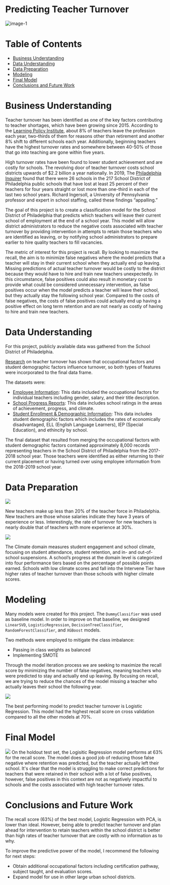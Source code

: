 # Predicting Teacher Turnover
![image-1](https://www.elmhurst.edu/wp-content/uploads/2020/06/teacher-retention-illustration.jpg) <br />

# Table of Contents
* [Business Understanding](https://github.com/mross715/Predicting_Teacher_Turnover#business-understanding)
* [Data Understanding](https://github.com/mross715/Predicting_Teacher_Turnover#data-understanding)
* [Data Preparation](https://github.com/mross715/Predicting_Teacher_Turnover#data-preparation)
* [Modeling](https://github.com/mross715/Predicting_Teacher_Turnover#modeling)
* [Final Model](https://github.com/mross715/Predicting_Teacher_Turnover#final-model)
* [Conclusions and Future Work](https://github.com/mross715/Predicting_Teacher_Turnover#conclusions-and-future-work)

# Business Understanding
Teacher turnover has been identified as one of the key factors contributing to teacher shortages, which have been growing since 2015. According to the [Learning Policy Institute](https://learningpolicyinstitute.org/product/teacher-turnover-brief), about 8% of teachers leave the profession each year, two-thirds of them for reasons other than retirement and another 8% shift to different schools each year. Additionally, beginning teachers have the highest turnover rates and somewhere between 40-50% of those that go into teaching are gone within five years.

High turnover rates have been found to lower student achievement and are costly for schools. The revolving door of teacher turnover costs school districts upwards of $2.2 billion a year nationally. In 2019, The [Philadelphia Inquirer](https://www.inquirer.com/news/philadephia-district-schools-teacher-turnover-solutions-20190503.html) found that there were 26 schools in the 217 School District of Philadelphia public schools that have lost at least 25 percent of their teachers for four years straight or lost more than one-third in each of the last two school years. Richard Ingersoll, a University of Pennsylvania professor and expert in school staffing, called these findings “appalling.”

The goal of this project is to create a classification model for the School District of Philadelphia that predicts which teachers will leave their current school of employment at the end of a school year. This model will allow district administrators to reduce the negative costs associated with teacher turnover by providing intervention in attempts to retain those teachers who are identified as leaving, or by notifying school administrators to prepare earlier to hire quality teachers to fill vacancies.

The metric of interest for this project is recall. By looking to maximize the recall, the aim is to minimize false negatives where the model predicts that a teacher will stay in their current school when they actually end up leaving. Missing predictions of actual teacher turnover would be costly to the district because they would have to hire and train new teachers unexpectedly. In this circumstance, false positives could also result in monetary cost to provide what could be considered unnecessary intervention, as false positives occur when the model predicts a teacher will leave their school, but they actually stay the following school year. Compared to the costs of false negatives, the costs of false positives could actually end up having a positive effect on long term retention and are not nearly as costly of having to hire and train new teachers.

# Data Understanding
For this project, publicly available data was gathered from the School District of Philadelphia. 

[Research](https://cepa.stanford.edu/content/how-teaching-conditions-predict-teacher-turnover-california-schools) on teacher turnover has shown that occupational factors and student demographic factors influence turnover, so both types of features were incorporated to the final data frame.

The datasets were:

* [Employee Information](https://www.philasd.org/performance/programsservices/open-data/district-information/#employee_data): This data included the occupational factors for individual teachers including gender, salary, and their title description.
* [School Progress Reports](https://www.philasd.org/performance/programsservices/school-progress-reports/spr-helpful-resources/): This data includes school ratings in the areas of achievement, progress, and climate.
* [Student Enrollment & Demographic Information](https://www.philasd.org/performance/programsservices/open-data/school-information/#school_enrollment): This data includes student demographic factors which includes the rates of economically disadvantaged, ELL (English Language Learners), IEP (Special Education), and ethincity by school.

The final dataset that resulted from merging the occupational factors with student demographic factors contained approximately 8,000 records representing teachers in the School District of Philadelphia from the 2017-2018 school year. Those teachers were identified as either returning to their current placement or having turned over using employee information from the 2018-2019 school year. 

# Data Preparation
<img src="images/New_teacher.png">

New teachers make up less than 20% of the teacher force in Philadelphia. New teachers are those whose salaries indicate they have 3 years of experience or less. Interestingly, the rate of turnover for new teachers is nearly double that of teachers with more experience at 30%.

<img src="images/Climate.png">

The Climate domain measures student engagement and school climate, focusing on student attendance, student retention, and in- and out-of-school suspensions. A school’s progress at the domain level is categorized into four performance tiers based on the percentage of possible points earned. Schools with low climate scores and fall into the Intervene Tier have higher rates of teacher turnover than those schools with higher climate scores.

# Modeling
Many models were created for this project. The `DummyClassifier` was used as baseline model. In order to improve on that baseline, we designed `LinearSVD`, `LogisticRegression`, `DecisionTreeClassifier`, `RandomForestClassifier`, and `XGBoost` models. 

Two methods were employed to mitigate the class imbalance:
* Passing in class weights as balanced
* Implementing SMOTE

Through the model iteration process we are seeking to maximize the recall score by minimizing the number of false negatives, meaning teachers who were predicted to stay and actually end up leaving. By focusing on recall, we are trying to reduce the chances of the model missing a teacher who actually leaves their school the following year.

<img src="images/Model_Scores.png">

The best performing model to predict teacher turnover is Logistic Regression. This model had the highest recall score on cross validation compared to all the other models at 70%.

# Final Model
<img src="images/Final_Matrix.png">
On the holdout test set, the Logisitic Regression model performs at 63% for the recall score. The model does a good job of reducing those false negative where retention was predicted, but the teacher actually left their school. It's clear that the model is struggling to make correct predictions for teachers that were retained in their school with a lot of false positives, however, false positives in this context are not as negatively impactful to schools and the costs associated with high teacher turnover rates.

# Conclusions and Future Work
The recall score (63%) of the best model, Logistic Regression with PCA, is lower than ideal. However, being able to predict teacher turnover and plan ahead for intervention to retain teachers within the school district is better than high rates of teacher turnover that are costly with no information as to why.

To improve the predictive power of the model, I recommend the following for next steps:

* Obtain additional occupational factors including certification pathway, subject taught, and evaluation scores.
* Expand model for use in other large urban school districts.

